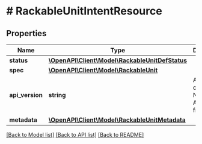# # RackableUnitIntentResource

## Properties

Name | Type | Description | Notes
------------ | ------------- | ------------- | -------------
**status** | [**\OpenAPI\Client\Model\RackableUnitDefStatus**](RackableUnitDefStatus.md) |  | [optional]
**spec** | [**\OpenAPI\Client\Model\RackableUnit**](RackableUnit.md) |  | [optional]
**api_version** | **string** | API Version of the Nutanix v3 API framework. | [optional] [default to '3.1.0']
**metadata** | [**\OpenAPI\Client\Model\RackableUnitMetadata**](RackableUnitMetadata.md) |  |

[[Back to Model list]](../../README.md#models) [[Back to API list]](../../README.md#endpoints) [[Back to README]](../../README.md)
